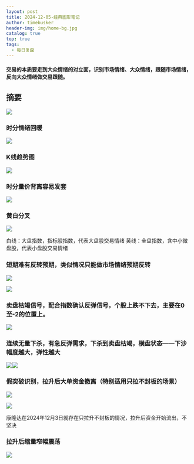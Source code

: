 ```yaml
---
layout: post
title: 2024-12-05-经典图形笔记
author: timebusker
header-img: img/home-bg.jpg
catalog: true
top: true
tags:
  - 每日复盘
---
```

#### 交易的本质要走到大众情绪的对立面，识别市场情绪、大众情绪，跟随市场情绪，反向大众情绪做交易跟随。


## 摘要

![](img/Z笔记附件/tmp1737472544791_2024-09-02-%20股票操作复盘总结_image_2.png)


### 时分情绪回暖
![](/img/Z笔记附件/2024-12-05-经典图形笔记_image_2.png)


### K线趋势图
![](/img/Z笔记附件/2024-12-05-经典图形笔记_image_3.png)

### 时分量价背离容易发套
![](/img/Z笔记附件/2024-12-05-经典图形笔记_image_4.png)




### 黄白分叉
![](/img/Z笔记附件/2024-12-05-经典图形笔记_image_5.png)

白线：大盘指数，指标股指数，代表大盘股交易情绪
黄线：全盘指数，含中小微盘股，代表小盘股交易情绪


### 短期难有反转预期，类似情况只能做市场情绪预期反转

![](/img/Z笔记附件/2024-12-05-经典图形笔记_image_6.png)

![](/img/Z笔记附件/2024-12-05-经典图形笔记_image_7.png)


### 卖盘枯竭信号，配合指数确认反弹信号，个股上跌不下去，主要在0至-2的位置上。
![](/img/Z笔记附件/2024-12-05-经典图形笔记_image_8.png)
### 连续无量下杀，有急反弹需求，下杀到卖盘枯竭，横盘状态——下沙幅度越大，弹性越大
![](/img/Z笔记附件/2024-12-05-经典图形笔记_image_9.png)![](/img/Z笔记附件/2024-12-05-经典图形笔记_image_10.png)


### 假突破识别，拉升后大单资金撤离（特别适用只拉不封板的场景）
![](/img/Z笔记附件/2024-12-05-经典图形笔记_image_11.png)

![](/img/Z笔记附件/2024-12-05-经典图形笔记_image_12.png)

康隆达在2024年12月3日就存在只拉升不封板的情况，拉升后资金开始流出，不坚决

### 拉升后缩量窄幅震荡

![](/img/Z笔记附件/2024-12-05-经典图形笔记_image_13.png)





